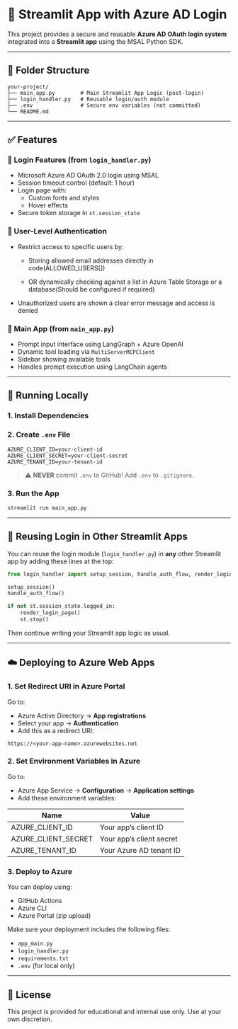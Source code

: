 # 🚀 Streamlit App with Azure AD Login

This project provides a secure and reusable **Azure AD OAuth login system** integrated into a **Streamlit app** using the MSAL Python SDK.

---

## 📁 Folder Structure

```
your-project/
├── main_app.py        # Main Streamlit App Logic (post-login)
├── login_handler.py   # Reusable login/auth module
├── .env               # Secure env variables (not committed)
└── README.md
```

---

## ✅ Features

### 🔐 Login Features (from `login_handler.py`)
- Microsoft Azure AD OAuth 2.0 login using MSAL
- Session timeout control (default: 1 hour)
- Login page with:
  - Custom fonts and styles
  - Hover effects
- Secure token storage in `st.session_state`

### 🔐 User-Level Authentication
- Restrict access to specific users by:

  - Storing allowed email addresses directly in code(ALLOWED_USERS[])

  - OR dynamically checking against a list in Azure Table Storage or a database(Should be configured if required)

- Unauthorized users are shown a clear error message and access is denied

### 🧠 Main App (from `main_app.py`)
- Prompt input interface using LangGraph + Azure OpenAI
- Dynamic tool loading via `MultiServerMCPClient`
- Sidebar showing available tools
- Handles prompt execution using LangChain agents

---

## 🧪 Running Locally

### 1. Install Dependencies

### 2. Create `.env` File

```env
AZURE_CLIENT_ID=your-client-id
AZURE_CLIENT_SECRET=your-client-secret
AZURE_TENANT_ID=your-tenant-id
```

> ⚠️ **NEVER** commit `.env` to GitHub! Add `.env` to `.gitignore`.

### 3. Run the App

```bash
streamlit run main_app.py
```

---

## 🔁 Reusing Login in Other Streamlit Apps

You can reuse the login module (`login_handler.py`) in **any** other Streamlit app by adding these lines at the top:

```python
from login_handler import setup_session, handle_auth_flow, render_login_page

setup_session()
handle_auth_flow()

if not st.session_state.logged_in:
    render_login_page()
    st.stop()
```

Then continue writing your Streamlit app logic as usual.

---

## ☁️ Deploying to Azure Web Apps

### 1. Set Redirect URI in Azure Portal

Go to:
- Azure Active Directory → **App registrations**
- Select your app → **Authentication**
- Add this as a redirect URI:

```
https://<your-app-name>.azurewebsites.net
```

### 2. Set Environment Variables in Azure

Go to:
- Azure App Service → **Configuration** → **Application settings**
- Add these environment variables:

| Name                | Value                                          |
|---------------------|------------------------------------------------|
| AZURE_CLIENT_ID     | Your app’s client ID                          |
| AZURE_CLIENT_SECRET | Your app’s client secret                      |
| AZURE_TENANT_ID     | Your Azure AD tenant ID                       |
### 3. Deploy to Azure

You can deploy using:
- GitHub Actions
- Azure CLI
- Azure Portal (zip upload)

Make sure your deployment includes the following files:
- `app_main.py`
- `login_handler.py`
- `requirements.txt`
- `.env` (for local only)

---

## 📜 License

This project is provided for educational and internal use only. Use at your own discretion.